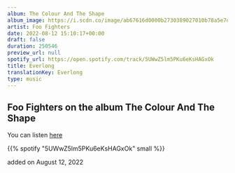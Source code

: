 ```yaml
---
album: The Colour And The Shape
album_image: https://i.scdn.co/image/ab67616d0000b2730389027010b78a5e7dce426b
artist: Foo Fighters
date: 2022-08-12 15:10:17+00:00
draft: false
duration: 250546
preview_url: null
spotify_url: https://open.spotify.com/track/5UWwZ5lm5PKu6eKsHAGxOk
title: Everlong
translationKey: Everlong
type: music
---
```


## Foo Fighters on the album The Colour And The Shape

You can listen [here](https://open.spotify.com/track/5UWwZ5lm5PKu6eKsHAGxOk)

{{% spotify "5UWwZ5lm5PKu6eKsHAGxOk" small %}}

added on August 12, 2022